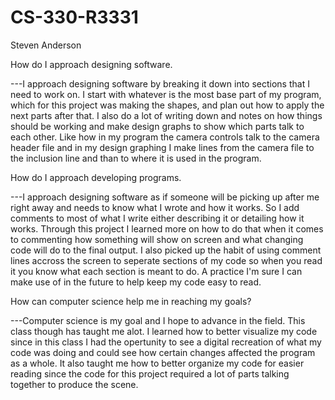# CS-330-R3331
Steven Anderson

How do I approach designing software.

---I approach designing software by breaking it down into sections that I need to work on. I start with whatever is the most base part of my program, which for this project was making the shapes, and plan out how to apply the next parts after that. I also do a lot of writing down and notes on how things should be working and make design graphs to show which parts talk to each other. Like how in my program the camera controls talk to the camera header file and in my design graphing I make lines from the camera file to the inclusion line and than to where it is used in the program. 

How do I approach developing programs.

---I approach designing software as if someone will be picking up after me right away and needs to know what I wrote and how it works. So I add comments to most of what I write either describing it or detailing how it works. Through this project I learned more on how to do that when it comes to commenting how something will show on screen and what changing code will do to the final output. I also picked up the habit of using comment lines accross the screen to seperate sections of my code so when you read it you know what each section is meant to do. A practice I'm sure I can make use of in the future to help keep my code easy to read. 

How can computer science help me in reaching my goals?

---Computer science is my goal and I hope to advance in the field. This class though has taught me alot. I learned how to better visualize my code since in this class I had the opertunity to see a digital recreation of what my code was doing and could see how certain changes affected the program as a whole. It also taught me how to better organize my code for easier reading since the code for this project required a lot of parts talking together to produce the scene. 

